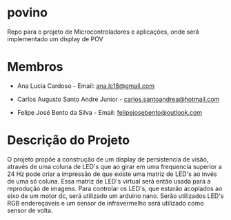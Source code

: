 # povino
Repo para o projeto de Microcontroladores e aplicações, onde será implementado um display de POV

# Membros
- Ana Lucia Cardoso - Email: ana.lc18@gmail.com

- Carlos Augusto Santo Andre Junior - carlos.santoandrea@hotmail.com

- Felipe José Bento da Silva - Email: felipejosebento@outlook.com

# Descrição do Projeto
O projeto propõe a construção de um display de persistencia de visão, através de uma coluna de LED's que ao girar em uma frequencia superior a 24 Hz pode criar a impressão de que existe uma matriz de LED's ao invés de uma só coluna. Essa matriz de LED's virtual será então usada para a reprodução de imagens.
Para controlar os LED's, que estarão acoplados ao eixo de um motor dc, será utilizado um arduino nano.
Serão utilizados LED's RGB endereçaveis e um sensor de infravermelho será utilizado como sensor de volta.
